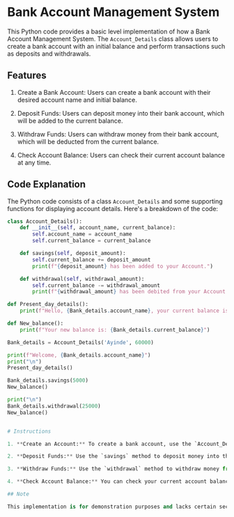 # Bank Account Management System

This Python code provides a basic level implementation of how a Bank Account Management System. The `Account_Details` class allows users to create a bank account with an initial balance and perform transactions such as deposits and withdrawals.

## Features

1. Create a Bank Account: Users can create a bank account with their desired account name and initial balance.

2. Deposit Funds: Users can deposit money into their bank account, which will be added to the current balance.

3. Withdraw Funds: Users can withdraw money from their bank account, which will be deducted from the current balance.

4. Check Account Balance: Users can check their current account balance at any time.

## Code Explanation

The Python code consists of a class `Account_Details` and some supporting functions for displaying account details. Here's a breakdown of the code:

```python
class Account_Details():
    def __init__(self, account_name, current_balance):
        self.account_name = account_name
        self.current_balance = current_balance

    def savings(self, deposit_amount):
        self.current_balance += deposit_amount
        print(f"{deposit_amount} has been added to your Account.")

    def withdrawal(self, withdrawal_amount):
        self.current_balance -= withdrawal_amount
        print(f"{withdrawal_amount} has been debited from your Account.")

def Present_day_details():
    print(f"Hello, {Bank_details.account_name}, your current balance is {Bank_details.current_balance}.")

def New_balance():
    print(f"Your new balance is: {Bank_details.current_balance}")

Bank_details = Account_Details('Ayinde', 60000)

print(f"Welcome, {Bank_details.account_name}")
print("\n")
Present_day_details()

Bank_details.savings(5000)
New_balance()

print("\n")
Bank_details.withdrawal(25000)
New_balance()


# Instructions

1. **Create an Account:** To create a bank account, use the `Account_Details` class and provide a unique account name and an initial balance.

2. **Deposit Funds:** Use the `savings` method to deposit money into the account. Pass the amount you want to deposit as an argument to the method.

3. **Withdraw Funds:** Use the `withdrawal` method to withdraw money from the account. Pass the amount you want to withdraw as an argument to the method.

4. **Check Account Balance:** You can check your current account balance using the `Present_day_details` function to see the initial balance and `New_balance` function to see the balance after transactions.

## Note

This implementation is for demonstration purposes and lacks certain security measures present in real-world banking systems. It is essential to consider additional security measures, validation checks, and error handling when developing a complete and secure banking application.

